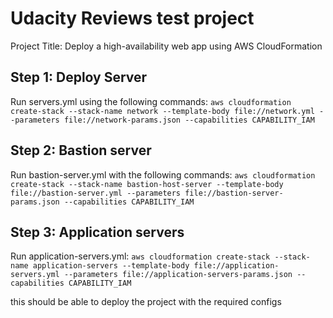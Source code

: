 # Udacity Reviews test project
Project Title: Deploy a high-availability web app using AWS CloudFormation


## Step 1: Deploy Server
Run servers.yml using the following commands:
`aws cloudformation create-stack --stack-name network --template-body file://network.yml --parameters file://network-params.json --capabilities CAPABILITY_IAM`

## Step 2: Bastion server
Run bastion-server.yml with the following commands:
`aws cloudformation create-stack --stack-name bastion-host-server --template-body file://bastion-server.yml --parameters file://bastion-server-params.json --capabilities CAPABILITY_IAM`

## Step 3: Application servers
Run application-servers.yml:
`aws cloudformation create-stack --stack-name application-servers --template-body file://application-servers.yml --parameters file://application-servers-params.json --capabilities CAPABILITY_IAM`

this should be able to deploy the project with the required configs
